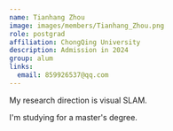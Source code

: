```yaml
---
name: Tianhang Zhou
image: images/members/Tianhang_Zhou.png
role: postgrad
affiliation: ChongQing University 
description: Admission in 2024 
group: alum
links:
  email: 859926537@qq.com 
---
```


My research direction is visual SLAM. 

I'm studying for a master's degree.
